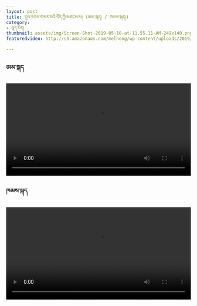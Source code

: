 ```yaml
---
layout: post
title: དུས་རབས་གསར་བའི་བོད་ཀྱི་མཛངས་མ། (ཨམ་སྐད། / ཁམས་སྐད།)
category:
- བུད་མེད།
thumbnail: assets/img/Screen-Shot-2019-05-10-at-11.55.11-AM-249x140.png
featuredvideo: http://s3.amazonaws.com/melhong/wp-content/uploads/2019/05/11003503/Tsering-Dolma-Khamkay-low-res.mp4

---
```

<h3>ཨམ་སྐད</h3>

<video controls width="100%" src="http://s3.amazonaws.com/melhong/wp-content/uploads/2019/05/11003111/Tsering-Dolma-Amkhay-Low-Res.mp4">
</video>

<h3>ཁམས་སྐད</h3>
<video controls width="100%" src="http://s3.amazonaws.com/melhong/wp-content/uploads/2019/05/11003503/Tsering-Dolma-Khamkay-low-res.mp4">

</video>